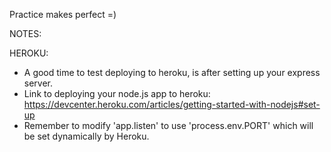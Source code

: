 Practice makes perfect =)

NOTES:

HEROKU:
- A good time to test deploying to heroku, is after setting up your express server.
- Link to deploying your node.js app to heroku: https://devcenter.heroku.com/articles/getting-started-with-nodejs#set-up
- Remember to modify 'app.listen' to use 'process.env.PORT' which will be set dynamically by Heroku.
